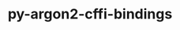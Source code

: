 ---
title: "py-argon2-cffi-bindings"
layout: cache
categories: [package, v0.18.0]
meta: {"versions": ["21.2.0"], "compilers": ["gcc@=7.5.0"], "oss": ["ubuntu18.04"], "platforms": ["linux"], "targets": ["x86_64"], "stacks": ["data-vis-sdk", "e4s", "root"], "num_specs": 3, "num_specs_by_stack": {"root": 3, "e4s": 2, "data-vis-sdk": 1}}
spec_details: [{"hash": "rzmwigqkvbeeifw4vhvxrtlgr4w5kewy", "compiler": "gcc@=7.5.0", "versions": ["21.2.0"], "os": "ubuntu18.04", "platform": "linux", "target": "x86_64", "variants": [], "stacks": ["root", "e4s"], "size": "-", "tarball": "https://binaries.spack.io/v0.18.0/build_cache/linux-ubuntu18.04-x86_64/gcc-7.5.0/py-argon2-cffi-bindings-21.2.0/linux-ubuntu18.04-x86_64-gcc-7.5.0-py-argon2-cffi-bindings-21.2.0-rzmwigqkvbeeifw4vhvxrtlgr4w5kewy.spack"}, {"hash": "dfolingikk3pmvugbclcgmvmij7kedih", "compiler": "gcc@=7.5.0", "versions": ["21.2.0"], "os": "ubuntu18.04", "platform": "linux", "target": "x86_64", "variants": [], "stacks": ["root", "data-vis-sdk"], "size": "-", "tarball": "https://binaries.spack.io/v0.18.0/build_cache/linux-ubuntu18.04-x86_64/gcc-7.5.0/py-argon2-cffi-bindings-21.2.0/linux-ubuntu18.04-x86_64-gcc-7.5.0-py-argon2-cffi-bindings-21.2.0-dfolingikk3pmvugbclcgmvmij7kedih.spack"}, {"hash": "wqtmcp2i6kuhkitrpxqa5pocx7cgvhfz", "compiler": "gcc@=7.5.0", "versions": ["21.2.0"], "os": "ubuntu18.04", "platform": "linux", "target": "x86_64", "variants": [], "stacks": ["root", "e4s"], "size": "-", "tarball": "https://binaries.spack.io/v0.18.0/build_cache/linux-ubuntu18.04-x86_64/gcc-7.5.0/py-argon2-cffi-bindings-21.2.0/linux-ubuntu18.04-x86_64-gcc-7.5.0-py-argon2-cffi-bindings-21.2.0-wqtmcp2i6kuhkitrpxqa5pocx7cgvhfz.spack"}]
---